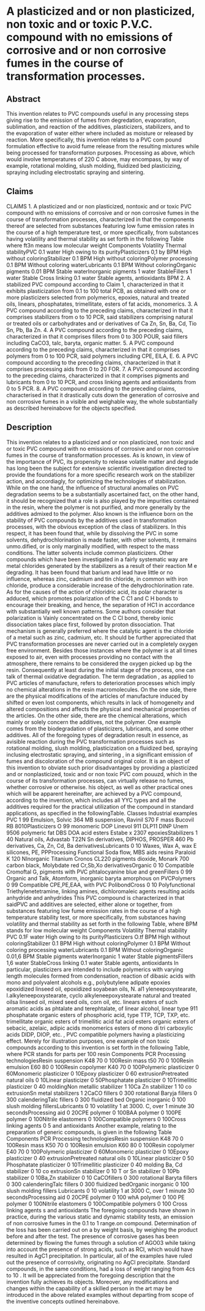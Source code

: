 # A plasticized and or non plasticized, non toxic and or toxic P.V.C. compound with no emissions of corrosive and or non corrosive fumes in the course of transformation processes.

## Abstract
This invention relates to PVC compounds useful in any processing steps giving rise to the emission of fumes from degredation, evaporation, sublimation, and reaction of the additives, plasticizers, stabilizers, and to the evaporation of water either where included as moisture or released by reaction. More specifically, this invention relates to a PVC com pound formulation effective to avoid fume release from the resulting mixtures while being processed for transformation purposes. Processing as above, which would involve temperatures of 220 C above, may encompass, by way of example, rotational molding, slush molding, fluidized bed plasticizing, spraying including electrostatic spraying and sintering.

## Claims
CLAIMS 1. A plasticized and or non plasticized, nontoxic and or toxic PVC compound with no emissions of corrosive and or non corrosive fumes in the course of transformation processes, characterized in that the components thereof are selected from substances featuring low fume emission rates in the course of a high temperature test, or more specifically, from substances having volatility and thermal stability as set forth in the following Table where ft3n means low molecular weight Components Volatility Thermal stabilityPVC 0.1 water High owing to its purityPlasticizers 0,1 by BPM High without coloringStabilizer 0.1 BPM High without coloringPolymer processing 0.1 BPM Without coloring waterLubricants 0.1 BPM Without coloringOrganic pigments 0.01 BPM Stable waterInorganic pigments 1 water StableFillers 1 water Stable Cross linking 0.1 water Stable agents, antioxidants BPM 2. A stabilized PVC compound according to Claim 1, characterized in that it exhibits plasticization from 0.1 to 100 total PCB, as obtained with one or more plasticizers selected from polymerics, epoxies, natural and treated oils, linears, phosphatates, trimellitate, esters of fat acids, monomerics. 3. A PVC compound according to the preceding claims, characterized in that it comprises stabilizers from o to 10 PCR, said stabilizers comprising natural or treated oils or carbohydrates and or derivatives of Ca Zn, Sn, Ba, Cd, Tio Sn, Pb, Ba Zn. 4. A PVC compound according to the preceding claims, characterized in that it comprises fillers from 0 to 300 POUR, said fillers including CaCO3, talc, baryta, organic matter. 5. A PVC compound according to the preceding claims, characterized in that it comprises polymers from 0 to 100 PCR, said polymers including CPE, ElLA, E. 6. A PVC compound according to the preceding claims, characterized in that it comprises processing aids from 0 to 20 FOR. 7. A PVC compound according to the preceding claims, characterized in that it comprises pigments and lubricants from 0 to 10 PCR, and cross linking agents and antioxidants from 0 to 5 PCR. 8. A PVC compound according to the preceding claims, characterised in that it drastically cuts down the generation of corrosive and non corrosive fumes in a visible and weighable way, the whole substantially as described hereinabove for the objects specified.

## Description
This invention relates to a plasticized and or non plasticized, non toxic and or toxic PVC compound with no emissions of corrosive and or non corrosive fumes in the course of transformation processes. As is known, in view of the importance of PVC, its propensity to release volatile matter and degrade has long been the subject for extensive scientific investigation directed to provide the foundations for a more specific research work on the stabilizer action, and accordiagly, for optimizing the technologies of stabilization. While on the one hand, the influence of structural anomalies on PVC degradation seems to be a substantially ascertained fact, on the other hand, it should be recognized that a role is also played by the impurities contained in the resin, where the polymer is not purified, and more generally by the additives admixed to the polymer. Also known is the influence born on the stability of PVC compounds by the additives used in transformation processes, with the obvious exception of the class of stabilizers. In this respect, it has been found that, while by dissolving the PVC in some solvents, dehydrochlorination is made faster, with other solvents, it remains unmo.dified, or is only marginally modified, with respect to the mass conditions. The latter solvents include common plasticizers. Other compounds which have been investigated in a fairly systematic way are metal chlorides generated by the stabilizers as a result of their reaction M e degrading. It has been found that barium and lead have little or no influence, whereas zinc, cadmium and tin chloride, in common with iron chloride, produce a considerable increase of the dehydrochlorination rate. As for the causes of the action of chloridric acid, its polar character is adduced, which promotes polarization of the C C1 and C H bonds to encourage their breaking, and hence, the separation of HC1 in accordance with substantially well known patterns. Some authors consider that polarization is Vainly concentrated on the C Cl bond, thereby ionic dissociation takes place first, followed by proton dissociation. That mechanism is generally preferred where the catalytic agent is the chloride of a metal such as zinc, cadmium, etc. It should be further appreciated that PVC transformation processes are never carried out in a completely oxygen free environment. Besides those instances where the polymer is at all times exposed to air, even with processes providing no contact with the atmosphere, there remains to be considered the oxygen picked up bg the resin. Consequently at least during the initial stage of the process, one can talk of thermal oxidative degradation. The term degradation , as applied to PVC articles of manufacture, refers to deterioration processes which imply no chemical alterations in the resin macromolecules. On the one side, there are the physical modifications of the articles of manufacture induced by shifted or even lost components, which results in lack of homogeneity and altered compositions and affects the physical and mechanical properties of the articles. On the other side, there are the chemical alterations, which mainly or solely concern the additives, not the polymer. One example comes from the biodegradation of plasticizers, lubricants, and some other additives. All of the foregoing types of degradation result in essence, as avisible reaction during the PVC transformation processes such as rotational molding, slush molding, plasticization on a fluidized bed, spraying inclusing electrostatic spraying, and sintering , in a significant emission of fumes and discoloration of the compound original color. It is an object of this invention to obviate such prior disadvantages by providing a plasticized and or nonplasticized, toxic and or non toxic PVC com pouuzd, which in the course of its transformation processes, can virtually release no fumes, whether corrosive or otherwise. his object, as well as other practical ones which will be apparent hereinafter, are achieved by a PVC compound, according to the invention, which includes all YYC types and all the additives required for the practical utilization of the compound in standard applications, as specified in the followingTable. Classes Industrial examples PVC 1 99 Emulsion, Solvic 364 MB suspension, Ravinil S70 F mass Bucovil RB 8010Plasticizers O 99 monomeric DOP Linevol 911 DLP11 DINP Unem 9506 polymeric fat DBS DOA acid esters Estabe x 2307 epoxiesStabilizers 1 40 Natural oils, Advastab T22N Sn derivatives, DIPHOS, PROSPER 460 Pb derivatives, Ca, Zn, Cd, Ba derivativesLubricants 0 10 Waxes, Wax A, wax E silicones, PE, PPProcessing Functional Soda flow, MBS aids resins Paraloid K 120 NInorganic Titanium Cronos CL220 pigments dioxide, Monark 700 carbon black, Molybdate red Cr,Sb,Xo derivativesOrganic 0 10 Compatible Cromoftal G, pigments with PVC phtalocyanine blue and greenFillers 0 99 Organic and Talk, Atomform, inorganic baryta amorphous on PVCPolymers 0 99 Compatible CPE,PE,EAA, with PVC PolibondCross 0 10 Polyfunctional Triethylenetetramine, linking amines, dichloromaleic agents resulting acids anhydride and anhydrides This PVC compound is characterized in that saidPVC and additives are selected, either alone or together, from substances featuring low fume emission rates in the course of a high temperature stability test, or more specifically, from substances having volatility and thermal stability as set forth in the following Table, where BPM stands for low molecular weight Components Volatility Thermal stability PVC 0.1F water High owing to its purityPlasticizers O.tf BPM High without coloringStabilizer 0.1 BPM High without coloringPolymer 0.1 BPM Without coloring processing waterLubricants 0.1 BPM Without coloringOrganic 0.01,6 BPM Stable pigments waterInorganic 1 water Stable pigmentsFillers 1,6 water StableCross linking 0.1 water Stable agents, antioxidants In particular, plasticizers are intended to include polymerics with varying length molecules formed from condensation, reaction of dibasic acids with mono and polyvalent alcohols e.g., polybutylene adipate epoxies epoxidized linseed oil, epoxidized soyabean oils, N. al1 yleneepoxystearate, I.alkyleneepoxystearate, cyclo alkyleneepoxystearate natural and treated oilsa linseed oil, mixed seed oils, corn oil, etc. linears esters of such aromatic acids as phtalate and terephtalate, of linear alcohol, linear type 911 phosphatate organic esters of phosphoric acid, type TTP, TCP, TXP, etc. trimellitate organic esters of trimellitic acid fat acid esters organic esters of sebacic, azelaic, adipic acids monomerics esters of mono di tri carboxylic acids DIDP, DIOP, etc. , PVC compatible polymers having a plasticizing effect. Merely for illustration purposes, one example of non toxic compounds according to this invention is set forth in the following Table, where PCR stands for parts per 100 resin Components PCR Processing technologiesResin suspension K48 70 0 100Resin mass t50 70 0 100Resin emulsion E60 80 0 100Resin copolymer K40 70 0 100Polymeric plasticizer 0 60Monomeric plasticizer 0 10Epoxy plasticizer 0 60 extrusionPretreated natural oils 0 10Linear plasticizer 0 50Phosphatate plasticizer 0 10Trimellitic plasticizer 0 40 moldingNon metallic stabilizer 1 10Ca Zn stabilizer 1 10 co extrusionSn metal stabilizers 1 2CaCO fillers 0 300 rotational Baryja fillers 0 300 calenderingTalc fillers 0 300 fluidized bed Organic inorganic 0 100 slush molding fillersLubricants 0 10 volatility 1 at 3000. C, over 1 minute 30 secondsProcessing aid 0 20CPE polymer 0 100BAA polymer 0 100PE polymer 0 100Nitrile elastomers 0 100Compatible polymers 0 100Cross linking agents 0 5 and antioxidants Another example, relating to the preparation of generic compounds, is given in the following Table Components PCR Processing technologiesResin suspension K48 70 0 100Resin mass K50 70 0 100Resin emulsion K60 80 0 100Resin copolymer E40 70 0 100Polymeric plasticizer 0 60Monomeric plasticizer 0 10Epoxy plasticizer 0 40 extrusionPretreated natural oils 0 10Linear plasticizer 0 50 Phosphatate plasticizer 0 10Trimellitic plasticizer 0 40 molding Ba, Cd stabilizer 0 10 co extrusionSn stabilizer 0 10 T or Sn stabilizer 0 10Pb stabilizer 0 10Ba,Zn stabilizer 0 10 CaCOfillers 0 300 rotational Baryta fillers 0 300 calenderingTalc fillers 0 300 fluidized bedOrganic inorganic 0 100 slush molding fillers Lubricants 0 10 volatility 1 at 3000 C, over 1 minute 30 secondsProcessing aid 0 20CPE polymer 0 100 whA polymer 0 100 PE polymer 0 100Nitrile elastomers 0 100Compatible polymers 0 100 Cross linking agents s and antioxidants The foregoing compounds have shown in practice, during the various static and dynamic stability tests, an emission of non corrosive fumes in the 0.1 to 1 range.on compound. Determination of the loss has been carried out on a by weight basis, by weighing the product before and after the test. The presence of corrosive gases has been determined by flowing the fumes through a solution of AGO03 while taking into account the presence of strong acids, such as RCl, which would have resulted in AgC1 precipitation. In particular, all of the examples have ruled out the presence of corrosivity, originating no AgCl precipitate. Standard compounds, in the same conditions, had a loss of weight ranging from 4cs to 10 . It will be appreciated from the foregoing description that the invention fully achieves its objects. Moreover, any modifications and changes within the capability of a skilled person in the art may be introduced in the above related examples without departing from scope of the inventive concepts outlined hereinabove.